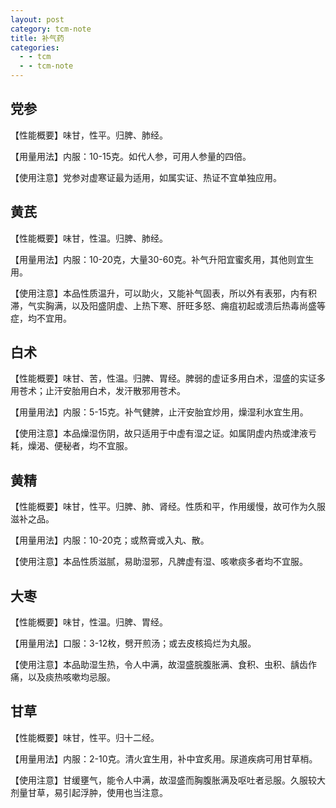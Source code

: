 ```yaml
---
layout: post
category: tcm-note
title: 补气药
categories:
  - - tcm
  - - tcm-note
---
```


## 党参 ##

【性能概要】味甘，性平。归脾、肺经。

【用量用法】内服：10-15克。如代人参，可用人参量的四倍。

【使用注意】党参对虚寒证最为适用，如属实证、热证不宜单独应用。

## 黄芪 ##

【性能概要】味甘，性温。归脾、肺经。

【用量用法】内服：10-20克，大量30-60克。补气升阳宜蜜炙用，其他则宜生用。

【使用注意】本品性质温升，可以助火，又能补气固表，所以外有表邪，内有积滞，气实胸满，以及阳盛阴虚、上热下寒、肝旺多怒、痈疽初起或溃后热毒尚盛等症，均不宜用。

## 白术 ##

【性能概要】味甘、苦，性温。归脾、胃经。脾弱的虚证多用白术，湿盛的实证多用苍术；止汗安胎用白术，发汗散邪用苍术。

【用量用法】内服：5-15克。补气健脾，止汗安胎宜炒用，燥湿利水宜生用。

【使用注意】本品燥湿伤阴，故只适用于中虚有湿之证。如属阴虚内热或津液亏耗，燥渴、便秘者，均不宜服。

## 黄精 ##

【性能概要】味甘，性平。归脾、肺、肾经。性质和平，作用缓慢，故可作为久服滋补之品。

【用量用法】内服：10-20克；或熬膏或入丸、散。

【使用注意】本品性质滋腻，易助湿邪，凡脾虚有湿、咳嗽痰多者均不宜服。

## 大枣 ##

【性能概要】味甘，性温。归脾、胃经。

【用量用法】口服：3-12枚，劈开煎汤；或去皮核捣烂为丸服。

【使用注意】本品助湿生热，令人中满，故湿盛脘腹胀满、食积、虫积、龋齿作痛，以及痰热咳嗽均忌服。

## 甘草 ##

【性能概要】味甘，性平。归十二经。

【用量用法】内服：2-10克。清火宜生用，补中宜炙用。尿道疾病可用甘草梢。

【使用注意】甘缓壅气，能令人中满，故湿盛而胸腹胀满及呕吐者忌服。久服较大剂量甘草，易引起浮肿，使用也当注意。